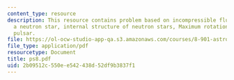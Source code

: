 ```yaml
---
content_type: resource
description: This resource contains problem based on incompressible fluid model for
  a neutron star, internal structure of neutron stars, Maximum rotation rate of a
  pulsar.
file: https://ol-ocw-studio-app-qa.s3.amazonaws.com/courses/8-901-astrophysics-i-spring-2006/2b09512c550ee542438d52df9b3837f1_ps8.pdf
file_type: application/pdf
resourcetype: Document
title: ps8.pdf
uid: 2b09512c-550e-e542-438d-52df9b3837f1
---
```

